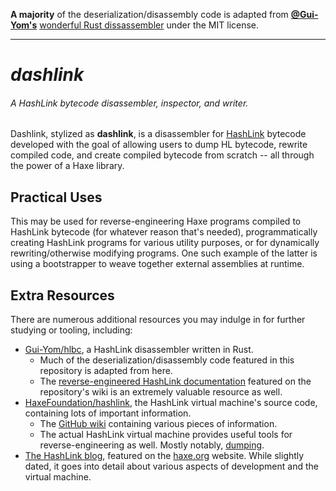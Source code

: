 **A majority** of the deserialization/disassembly code is adapted from [**@Gui-Yom's**](https://github.com/Gui-Yom) [wonderful Rust dissassembler](https://github.com/Gui-Yom/hlbc.git) under the MIT license.

---

# **_dashlink_**

<h6>A HashLink bytecode disassembler, inspector, and writer.</h6>

Dashlink, stylized as **dashlink**, is a disassembler for [HashLink](https://github.com/HaxeFoundation/hashlink) bytecode developed with the goal of allowing users to dump HL bytecode, rewrite compiled code, and create compiled bytecode from scratch -- all through the power of a Haxe library.

## Practical Uses

This may be used for reverse-engineering Haxe programs compiled to HashLink bytecode (for whatever reason that's needed), programmatically creating HashLink programs for various utility purposes, or for dynamically rewriting/otherwise modifying programs. One such example of the latter is using a bootstrapper to weave together external assemblies at runtime.

## Extra Resources

There are numerous additional resources you may indulge in for further studying or tooling, including:

- [Gui-Yom/hlbc](https://github.com/Gui-Yom/hlbc), a HashLink disassembler written in Rust.
  - Much of the deserialization/disassembly code featured in this repository is adapted from here.
  - The [reverse-engineered HashLink documentation](https://github.com/Gui-Yom/hlbc/wiki) featured on the repository's wiki is an extremely valuable resource as well.
- [HaxeFoundation/hashlink](https://github.com/HaxeFoundation/hashlink), the HashLink virtual machine's source code, containing lots of important information.
  - The [GitHub wiki](https://github.com/HaxeFoundation/hashlink/wiki) containing various pieces of information.
  - The actual HashLink virtual machine provides useful tools for reverse-engineering as well. Mostly notably, [dumping](https://github.com/HaxeFoundation/hashlink/wiki/Profiler).
- [The HashLink blog](https://haxe.org/blog/hashlink-indepth/), featured on the [haxe.org](https://haxe.org/) website. While slightly dated, it goes into detail about various aspects of development and the virtual machine.
